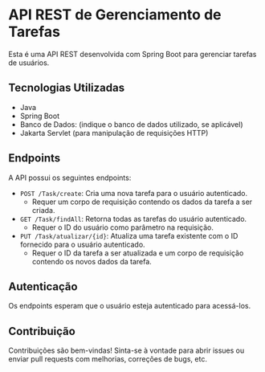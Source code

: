 # API REST de Gerenciamento de Tarefas

Esta é uma API REST desenvolvida com Spring Boot para gerenciar tarefas de usuários.

## Tecnologias Utilizadas

- Java
- Spring Boot
- Banco de Dados: (indique o banco de dados utilizado, se aplicável)
- Jakarta Servlet (para manipulação de requisições HTTP)

## Endpoints

A API possui os seguintes endpoints:

- `POST /Task/create`: Cria uma nova tarefa para o usuário autenticado.
  - Requer um corpo de requisição contendo os dados da tarefa a ser criada.
- `GET /Task/findAll`: Retorna todas as tarefas do usuário autenticado.
  - Requer o ID do usuário como parâmetro na requisição.
- `PUT /Task/atualizar/{id}`: Atualiza uma tarefa existente com o ID fornecido para o usuário autenticado.
  - Requer o ID da tarefa a ser atualizada e um corpo de requisição contendo os novos dados da tarefa.

## Autenticação

 Os endpoints esperam que o usuário esteja autenticado para acessá-los.

## Contribuição

Contribuições são bem-vindas! Sinta-se à vontade para abrir issues ou enviar pull requests com melhorias, correções de bugs, etc.


